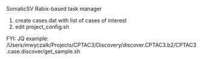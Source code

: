 SomaticSV Rabix-based task manager

1. create cases.dat with list of cases of interest
2. edit project_config.sh

FYI:
    JQ example: /Users/mwyczalk/Projects/CPTAC3/Discovery/discover.CPTAC3.b2/CPTAC3.case.discover/get_sample.sh
